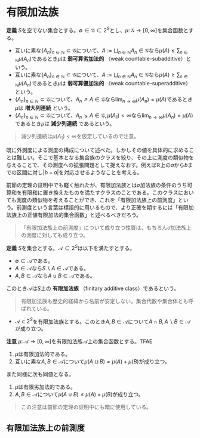 
# 有限加法族

__定義__ $S$を空でない集合とする。$\emptyset\in\mathscr{G}\subset 2^{S}$とし、$\mu\colon\mathscr{G}\rightarrow\lbrack 0, \infty \rbrack$を集合函数とする。

- 互いに素な$\lbrace A_{n} \rbrace_{n\in\mathbb{N}}\subset\mathscr{G}$について、$A:=\bigsqcup_{n\in\mathbb{N}}A_{n}\in\mathscr{G}$なら$\mu( A )\le\sum_{n\in\mathbb{N}}\mu( A_{n} )$であるとき$\mu$は **弱可算劣加法的** （weak countable-subadditive）という。
- 互いに素な$\lbrace A_{n} \rbrace_{n\in\mathbb{N}}\subset\mathscr{G}$について、$A:=\bigsqcup_{n\in\mathbb{N}}A_{n}\in\mathscr{G}$なら$\mu( A )\ge\sum_{n\in\mathbb{N}}\mu( A_{n} )$であるとき$\mu$は **弱可算優加法的** （weak countable-superadditive）という。
- $\lbrace A_{n} \rbrace_{n\in\mathbb{N}}\subset\mathscr{G}$について、$A_{n}\nearrow A\in\mathscr{G}$なら$\lim_{n\rightarrow\infty}\mu( A_{n} )=\mu( A )$であるとき$\mu$は **増大列連続** という。
- $\lbrace A_{n} \rbrace_{n\in\mathbb{N}}\subset\mathscr{G}$について、$A_{n}\searrow A\in\mathscr{G}, \mu( A_{1} )\lt \infty$なら$\lim_{n\rightarrow\infty}\mu( A_{n} )=\mu( A )$であるとき$\mu$は **減少列連続** であるという。

> 減少列連続は$\mu( A_{1} )\lt\infty$を仮定しているので注意。

既に外測度による測度の構成について述べた。しかしその値を具体的に求めることは難しい。そこで基本となる集合族のクラスを絞り、その上に測度の類似物を与えることで、その測度への拡張問題として捉えなおす。例えば$\mathbb{R}$上の$a$から$b$までの区間に対し$\vert b-a \vert$を対応させるようなことを考える。

前節の定理の証明中でも軽く触れたが、有限加法族とは$\sigma$加法族の条件のうち可算和を有限和に置き換えたものを満たすクラスのことである。このクラスにおいても測度の類似物を考えることができ、これを「有限加法族上の前測度」という。前測度という言葉は標語的に用いるもので、より正確を期するには「有限加法族上の正値有限加法的集合函数」と述べるべきだろう。

> 「有限加法族上の前測度」について成り立つ性質は、もちろん$\sigma$加法族上の測度に対しても成り立つ。

__定義__ $S$を集合とする。$\mathscr{A}\subset 2^{S}$は以下を満たすとする。

- $\emptyset\in\mathscr{A}$である。
- $A\in\mathscr{A}$なら$S\backslash A\in\mathscr{A}$である。
- $A, B\in\mathscr{A}$なら$A\cup B\in\mathscr{A}$である。

このとき$\mathscr{A}$は$S$上の **有限加法族** （finitary additive class）であるという。

> 有限加法族も歴史的経緯から名前が安定しない。集合代数や集合体とも呼ばれている。

- $\mathscr{A}\subset 2^{S}$を有限加法族とする。このとき$A, B\in\mathscr{A}$について$A\cap B, A\backslash B\in\mathscr{A}$が成り立つ。

__注意__ $\mu\colon\mathscr{A}\rightarrow\lbrack 0, \infty \rbrack$を有限加法族$\mathscr{A}$上の集合函数とする。TFAE

1. $\mu$は有限加法的である。
1. 互いに素な$A, B\in\mathscr{A}$について$\mu( A\sqcup B )=\mu( A )+\mu( B )$が成り立つ。

また同様に次も同値となる。

1. $\mu$は有限劣加法的である。
1. $A, B\in\mathscr{A}$について$\mu( A\cup B )\le\mu( A )+\mu( B )$が成り立つ。

> この注意は前節の定理の証明中にも暗に使用している。



## 有限加法族上の前測度

<!--

\subsection{有限加法族上の前測度}
\begin{Def}{}{}
$\mathscr{A}\subset 2^{S}$を有限加法族とする。集合函数$\mu\colon\mathscr{A}\rightarrow\lbrack 0, \infty \rbrack$が正値かつ有限加法的であるとき、
$\mu$は有限加法族$\mathscr{A}$上の前測度（premeasure）あるいはジョルダン測度という。
\end{Def}

有限加法族上の前測度は単調かつ有限劣加法的である。実際$A, B\in\mathscr{A}$について
\[ A\subset B \Rightarrow \mu( B )=\mu( A\sqcup( B\backslash A ) )=\mu( A )+\mu( B\backslash A )\ge\mu( A ) \]
である。また
\[ \mu( A\cup B )=\mu( A\sqcup( B\backslash A ) )=\mu( A )+\mu( B\backslash A )\le\mu( A )+\mu( B ) \]
である。

\begin{Lem}{}{}
$\mu$は有限加法族$\mathscr{A}\subset 2^{S}$上の前測度とする。以下は同値である。
\begin{EnumEquiv}
\item$\mu$は可算加法的である。
\item$\mu$は可算劣加法的である。
\item$\mu$は弱可算劣加法的である。
\end{EnumEquiv}
\end{Lem}

\begin{proof}
（証明）( a )なら( b )、( b )なら( c )は明白なので( c )なら( a )を示そう。そのためには弱可算優加法的であることを示せば良い。
$\lbrace A_{n} \rbrace_{n\in\mathbb{N}}\subset\mathscr{A}$は互いに素であるとし、$A:=\bigsqcup_{n\in\mathbb{N}}A_{n}\in\mathscr{A}$であるとする。
$\mu$は単調かつ有限加法的なので、$m$に対して
\[ \mu( A )\ge\mu\left( \bigsqcup_{n=1}^{m} A_{n} \right)=\sum_{n=1}^{m}\mu( A_{n} ) \]
が成り立つ。$m$は任意なので$\mu( A )\ge\sum_{n\in\mathbb{N}}\mu( A_{n} )$が成り立つ。$\square$
\end{proof}

既に外測度から測度を構成できることを示したが、この定理を用いると有限加法族上の前測度に対し、その拡張となる測度を構成するための必要十分条件を得ることが出来る。

\begin{Thm}{ホップの拡張定理}{}
$\mu$は有限加法族$\mathscr{A}\subset 2^{S}$上の前測度とする。以下は同値である。
\begin{EnumEquiv}
\item$\sigma\lbrack \mathscr{A} \rbrack$上の測度$\widehat{\mu}$が存在して$\widehat{\mu}|_{\mathscr{A}}=\mu$を満たす。
つまり$A\in\mathscr{A}$なら$\widehat{\mu}( A )=\mu( A )$が成り立つ。
\item$\mu$は弱可算劣加法的である。
\end{EnumEquiv}
\end{Thm}

\begin{proof}
（証明）( a )から( b )は明らかなので逆を示す。

$\mu\colon\mathscr{A}\rightarrow\lbrack 0, \infty \rbrack$から誘導される外測度を$\widehat{\mu}$と置く。
このとき$\widehat{\mu}$-可測集合全体$\mathscr{M}_{\widehat{\mu}}$は$\sigma$加法族であり、$\widehat{\mu}$はその上の測度となる。

まず$\sigma\lbrack \mathscr{A} \rbrack\subset\mathscr{M}_{\widehat{\mu}}$を示そう。そのためには最小性より$\mathscr{A}\subset\mathscr{M}_{\widehat{\mu}}$を示せば十分である。
$A\in\mathscr{A}$及び$E\subset S$を取る。更に$E$の被覆$\mathscr{C}\subset\mathscr{A}$を取れば、$\mathscr{A}$は有限加法族であるから
$\lbrace C\cap A : C\in\mathscr{C} \rbrace, \lbrace C\backslash A : C\in\mathscr{C} \rbrace$はそれぞれ$E\cap A, E\backslash A$の被覆となる。更に$\mu$は有限加法的だから
\[ \widehat{\mu}( E\cap A )+\widehat{\mu}( E\backslash A ) \le \sum_{C\in\mathscr{C}}( \mu( C\cap A )+\mu( C\backslash A ) ) = \sum_{C\in\mathscr{C}}\mu( C ) \]
となる。右辺の下限を取れば$\widehat{\mu}( E )$となるため、$A$はカラテオドリ可測であることが分かる。

以上により$\widehat{\mu}$は$\sigma\lbrack \mathscr{A} \rbrack$上の測度となることが分かった。
最後に$\mathscr{A}$上での値を見てみよう。まず$A\in\mathscr{A}$に対して定義より$\widehat{\mu}( A )\le\mu( A )$が成り立つ。逆に$A$の被覆$\mathscr{C}\subset\mathscr{A}$に対して
\[ A= A\cap\bigcup_{C\in\mathscr{C}}C=\bigcup_{C\in\mathscr{C}}( A\cap C ) \]
となるが、ここで補題より$\mu$の弱可算劣加法性は可算加法性、特に可算劣加法性と同値であった。故に$A\cap C\in\mathscr{A}$及び単調性から
\[ \mu( A )=\mu\left( \bigcup_{C\in\mathscr{C}}( A\cap C ) \right)\le\sum_{C\in\mathscr{C}}\mu( A\cap C )\le\sum_{C\in\mathscr{C}}\mu( C ) \]
が従う。右辺の下限を取れば$\mu( A )\le\widehat{\mu}( A )$を得る。$\square$

こうして有限加法族とその上の前測度が与えられたとき、その拡張となる$\sigma$加法族とその上の測度が存在することが示された。ちなみに拡張の一意性までは言えない。
\end{proof}

更に次の命題も成り立つ。つまり前測度が測度に拡張されることは、集合族に対するある種の連続性のようなものが成り立つことを意味している。

\begin{Prop}{}{}
$\mu$は有限加法族$\mathscr{A}\subset 2^{S}$上の前測度とする。以下は同値である。
\begin{EnumEquiv}
\item$\mu$は可算加法的である。
\item$\mu$は増大列連続かつ減少列連続である。
\item$\lbrace A_{n} \rbrace_{n\in\mathbb{N}}\subset\mathscr{A}$に対し、
\begin{align*}
A_{n}\nearrow A\in\mathscr{A}, \mu( A )=\infty &\Rightarrow \lim_{n\rightarrow\infty}\mu( A_{n} )=\infty \\
A_{n}\searrow \emptyset, \mu( A_{1} )\lt\infty &\Rightarrow \lim_{n\rightarrow\infty}\mu( A_{n} )=0
\end{align*}
が成り立つ。
\end{EnumEquiv}
\end{Prop}

\begin{proof}
（証明）( a )なら( b )が成り立つことを示そう。まず増大列連続であることを示す。$\lbrace A_{n} \rbrace_{n\in\mathbb{N}}\subset\mathscr{A}$が$A_{n}\nearrow A\in\mathscr{A}$を満たすとする。
$A=A_{1}\sqcup\bigsqcup_{n\in\mathbb{N}}( A_{n+1}\backslash A_{n} )$だから、$\mu$の可算加法性より$\mu( A )=\mu( A_{1} )+\sum_{n\in\mathbb{N}}\mu( A_{n+1}\backslash A_{n} )$となる。
一方$A_{n}=A_{1}\sqcup\bigsqcup_{k=1}^{n}( A_{k+1}\backslash A_{k} )$だから
\[ \lim_{n\rightarrow\infty}\mu( A_{n} )=\mu( A_{1} )+\sum_{k=1}^{\infty}\mu( A_{k+1}\backslash A_{k} )=\mu( A ) \]
を得る。次に減少列連続であることを示そう。$B_{n}\searrow B\in\mathscr{A}, \mu( B_{1} )\lt\infty$とする。
$B_{n}=B\sqcup\bigsqcup_{k\ge n}( B_{k}\backslash B_{k+1} )$だから、可算加法性より特に$n=1$として$\infty\gt\mu( B_{1} )\ge\sum_{n\in\mathbb{N}}\mu( B_{n}\backslash B_{n+1} )$が従う。
つまり$\lim_{n\rightarrow\infty}\sum_{k\ge n}\mu( B_{k}\backslash B_{k+1} )=0$だから
\[ \lim_{n\rightarrow\infty}\mu( B_{n} )=\mu( B )+\lim_{n\rightarrow\infty}\sum_{k\ge n}\mu( B_{k}\backslash B_{k+1} )=\mu( B ) \]
を得る。

( b )なら( c )は定義より明らか。

( c )なら( a )が成り立つことを示そう。$\lbrace A_{n} \rbrace_{n\in\mathbb{N}}\subset\mathscr{A}$は互いに素であるとし、$A:=\bigsqcup_{n\in\mathbb{N}}A_{n}\in\mathscr{A}$であるとする。
$B_{m}:=\bigsqcup_{n=1}^{m}A_{n}\in\mathscr{A}$とすると$B_{m}\nearrow A$である。$\mu( A )=\infty$のとき仮定より
\[ \mu( A )=\infty=\lim_{m\rightarrow\infty}\mu( B_{m} )=\lim_{m\rightarrow\infty}\sum_{n=1}^{m}\mu( A_{n} )=\sum_{n\in\mathbb{N}}\mu( A_{n} ) \]
となる。$\mu( A )\lt\infty$のときは$C_{1}:=A, C_{m+1}:=A\backslash B_{m}$とすると$C_{m}\searrow\emptyset$かつ$\mu( C_{1} )=\mu( A )\lt\infty$である。
特に$B_{m}\subset A$なので$\mu( C_{m+1} )=\mu( A )-\mu( B_{m} )$が成り立つ。仮定より$\lim_{m\rightarrow\infty}\mu( C_{m} )=0$だから
\[ \sum_{n\in\mathbb{N}}\mu( A_{n} )=\lim_{m\rightarrow\infty}\mu( B_{m} )=\mu( A )-\lim_{m\rightarrow\infty}\mu( C_{m+1} )=\mu( A ) \]
となる。$\square$
\end{proof}

-->
